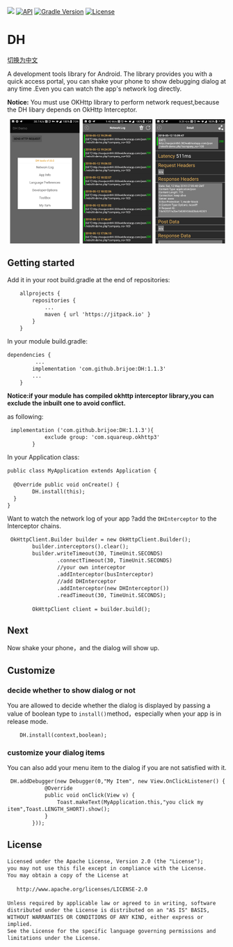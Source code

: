 [![](https://jitpack.io/v/brijoe/DH.svg)](https://jitpack.io/#brijoe/DH)
[![API](https://img.shields.io/badge/API-15%2B-brightgreen.svg?style=flat)](https://developer.android.com/guide/topics/manifest/uses-sdk-element.html#ApiLevels)
[![Gradle Version](https://img.shields.io/badge/gradle-2.10%2B-green.svg)](https://docs.gradle.org/current/release-notes)
[![License](https://img.shields.io/badge/license-Apache%202-4EB1BA.svg)](https://www.apache.org/licenses/LICENSE-2.0.html)

# DH 

[切换为中文](README-zh.md)

A development tools library for Android. 
The library provides you with a quick access portal, you can shake your phone  to show debugging dialog at any time .Even you can watch the app's network log directly.

**Notice:** 
You must use OKHttp library to perform network request,because the DH libary depends on OkHttp Interceptor.

<img src="images/Screenshot.png" width="750" />


## Getting started


Add it in your root build.gradle at the end of repositories:

```
	allprojects {
		repositories {
			...
			maven { url 'https://jitpack.io' }
		}
	}
```

In your module build.gradle:

```
dependencies {
		 ...
	    implementation 'com.github.brijoe:DH:1.1.3'
	    ...
	}

```
**Notice:if your module has compiled okhttp interceptor library,you can
exclude the inbuilt one to avoid conflict.**

as following:

```
 implementation ('com.github.brijoe:DH:1.1.3'){
            exclude group: 'com.squareup.okhttp3'
        }

```
In your Application class:

```
public class MyApplication extends Application {

  @Override public void onCreate() {
    	DH.install(this);
  }
}
```
Want to watch the network log of your app ?add the `DHInterceptor` to the Interceptor chains.


```
 OkHttpClient.Builder builder = new OkHttpClient.Builder();
        builder.interceptors().clear();
        builder.writeTimeout(30, TimeUnit.SECONDS)
                .connectTimeout(30, TimeUnit.SECONDS)
                //your own interceptor
                .addInterceptor(busInterceptor)
                //add DHInterceptor
                .addInterceptor(new DHInterceptor())
                .readTimeout(30, TimeUnit.SECONDS);

        OkHttpClient client = builder.build();

```


## Next
Now shake your phone，and the dialog will show up.

## Customize 

### decide whether to show dialog or not 

You are allowed to decide whether the dialog is displayed by
passing a value of boolean type to `install()`method，especially when your app is in release mode.

```
	DH.install(context,boolean);
```

### customize your dialog items
You can also add your menu item to the dialog if you are not satisfied with it.


```
 DH.addDebugger(new Debugger(0,"My Item", new View.OnClickListener() {
            @Override
            public void onClick(View v) {
                Toast.makeText(MyApplication.this,"you click my item",Toast.LENGTH_SHORT).show();
            }
        }));

```


## License
```
Licensed under the Apache License, Version 2.0 (the "License");
you may not use this file except in compliance with the License.
You may obtain a copy of the License at

   http://www.apache.org/licenses/LICENSE-2.0

Unless required by applicable law or agreed to in writing, software
distributed under the License is distributed on an "AS IS" BASIS,
WITHOUT WARRANTIES OR CONDITIONS OF ANY KIND, either express or implied.
See the License for the specific language governing permissions and
limitations under the License.

```

